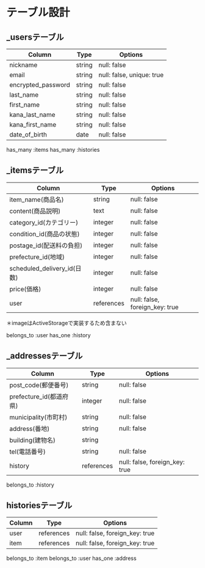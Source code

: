 # テーブル設計
## _usersテーブル

| Column             | Type   | Options     |
| ------------------ | ------ | ----------- |
| nickname           | string | null: false |
| email              | string | null: false, unique: true |
| encrypted_password | string | null: false |
| last_name          | string | null: false |
| first_name         | string | null: false |
| kana_last_name     | string | null: false |
| kana_first_name    | string | null: false |
| date_of_birth      | date    | null: false |


has_many :items
has_many :histories




## _itemsテーブル
| Column                    | Type       | Options     |
| ------------------------  | ------     | ----------- |
| item_name(商品名)          | string     | null: false |
| content(商品説明)          | text       | null: false |
| category_id(カテゴリー)     | integer     | null: false |
| condition_id(商品の状態)   | integer     | null: false |
| postage_id(配送料の負担)    | integer     | null: false |
| prefecture_id(地域)       |integer      | null: false |
| scheduled_delivery_id(日数) | integer     | null: false |
| price(価格)               | integer    | null: false | 
| user                     | references | null: false, foreign_key: true |
＊imageはActiveStorageで実装するため含まない

belongs_to :user
has_one :history


## _addressesテーブル
| Column               | Type                 | Options     |
| ------------------   | ------               | ----------- |
| post_code(郵便番号)     | string              | null: false |
| prefecture_id(都道府県) | integer            | null: false |
| municipality(市町村)    | string              | null: false |
| address(番地)          | string               | null: false |
| building(建物名)        | string               |             |
| tel(電話番号)            |  string             | null: false |
| history               | references      | null: false, foreign_key: true |


belongs_to :history

## historiesテーブル
| Column             | Type           | Options     |
| ------------------ | ------       | ----------- |
| user               | references    | null: false, foreign_key: true |
| item               | references    | null: false, foreign_key: true |

belongs_to :item
belongs_to :user
has_one :address


